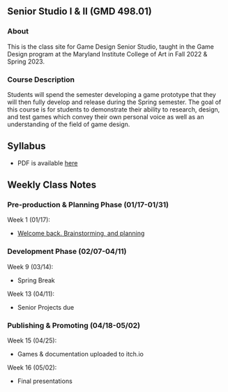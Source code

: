 ## Senior Studio I & II (GMD 498.01)

### About
This is the class site for Game Design Senior Studio, taught in the Game Design program at the Maryland Institute College of Art in Fall 2022 & Spring 2023.

### Course Description
Students will spend the semester developing a game prototype that they will then fully develop and release during the Spring semester. The goal of this course is for students to demonstrate their ability to research, design, and test games which convey their own personal voice as well as an understanding of the field of game design.


## Syllabus
- PDF is available [here](https://docs.google.com/document/d/1DPUJDgAidFqKrQwNqRN8ZbU5oKlx0-jDuMxt5IJ0VTs/edit?usp=sharing)

## Weekly Class Notes

### Pre-production & Planning Phase (01/17-01/31)
Week 1 (01/17):
  - [Welcome back. Brainstorming, and planning](week1.md)
<!-- 
Week 2 (01/24):
  - []()

Week 3 (01/31):
  - []()
-->

### Development Phase (02/07-04/11)
<!--
Week 4 (02/07):
  - []()

Week 5 (02/14):
  - []()

Week 6 (02/21):
  - []()

Week 7 (02/28):
  - []()

Week 8 (03/07):
  - []()
-->
Week 9 (03/14):
  - Spring Break
<!--
Week 10 (03/21):
  - []()

Week 11 (03/28):
  - []()

Week 12 (04/04):
  - []()
-->
Week 13 (04/11): 
  - Senior Projects due

### Publishing & Promoting (04/18-05/02)
<!--
Week 14 (04/18):
  - []()
-->
Week 15 (04/25):
  - Games & documentation uploaded to itch.io

Week 16 (05/02):
  - Final presentations